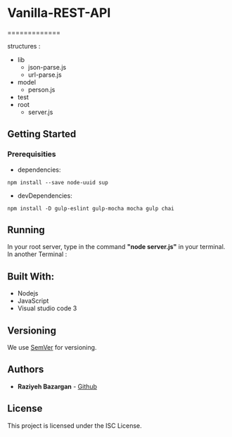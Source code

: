 # Vanilla-REST-API
=============

structures :
- lib
    - json-parse.js
    - url-parse.js
- model
    - person.js
- test
- root 
    - server.js

## Getting Started


### Prerequisities

- dependencies: 

```
npm install --save node-uuid sup

```

- devDependencies: 
  
```
npm install -D gulp-eslint gulp-mocha mocha gulp chai

```

## Running

In your root server, type in the command **"node server.js"** in your terminal.
In another Terminal :



## Built With:

* Nodejs
* JavaScript
* Visual studio code 3 

## Versioning

We use [SemVer](http://semver.org/) for versioning.

## Authors

* **Raziyeh Bazargan** - [Github](https://github.com/RaziyehBazargan)

## License

This project is licensed under the ISC License.

